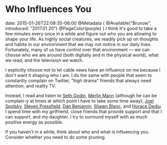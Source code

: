 # Who Influences You
date: 2015-01-26T22:08:35-06:00
@Metadata {
  @Available("Brunow", introduced: "2017.01.20")
  @PageColor(purple)
}
I think it's good to take a few minutes every once in a while and figure out who you are allowing to shape your life. As highly social creatures, we readily pick up on thoughts and habits in our environment that we may not notice in our daily lives. Fortunately, many of us have control over that environment &mdash; we can choose who we are around (both digitally and in the physical world), what we read, and the television we watch.

I explicitly choose not to let cable news have an influence on me because I don't want it shaping who I am. I do the same with people that seem to constantly complain on Twitter, "high drama" friends that always need attention, and reality TV.

Instead, I read and listen to [Seth Godin](http://sethgodin.typepad.com), [Merlin Mann](http://www.merlinmann.com) (although he can be complain-y at times at which point I have to take some time away), [Joel Spolsky](http://joelonsoftware.com), [Steven Pressfield](http://www.stevenpressfield.com), [Dan Benjamin](http://danbenjamin.com), [Shawn Blanc](http://shawnblanc.net), and [Horace Dediu](http://www.asymco.com). I spend time with my girlfriend, close friends that provide support and that I can support, and my daughter. I try to surround myself with as much positive energy as possible.

If you haven't in a while, think about who and what is influencing you. Consider whether you need to do some pruning.
